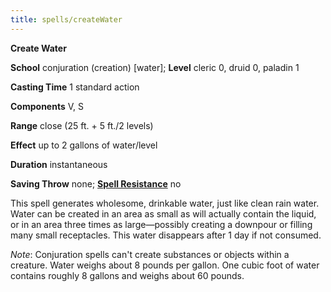 ```yaml
---
title: spells/createWater
---
```

 **Create Water**

**School** conjuration (creation) [water]; **Level** cleric 0, druid 0, paladin 1

**Casting Time** 1 standard action

**Components** V, S

**Range** close (25 ft. + 5 ft./2 levels)

**Effect** up to 2 gallons of water/level

**Duration** instantaneous

**Saving Throw** none; **[Spell Resistance](../glossary#_spell-resistance)** no

This spell generates wholesome, drinkable water, just like clean rain water. Water can be created in an area as small as will actually contain the liquid, or in an area three times as large—possibly creating a downpour or filling many small receptacles. This water disappears after 1 day if not consumed.

_Note_: Conjuration spells can't create substances or objects within a creature. Water weighs about 8 pounds per gallon. One cubic foot of water contains roughly 8 gallons and weighs about 60 pounds.

